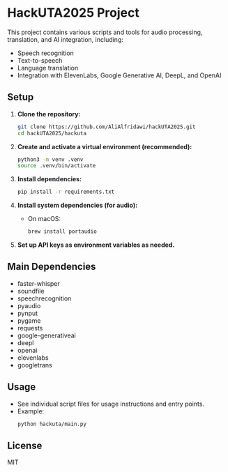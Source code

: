 # HackUTA2025 Project

This project contains various scripts and tools for audio processing, translation, and AI integration, including:
- Speech recognition
- Text-to-speech
- Language translation
- Integration with ElevenLabs, Google Generative AI, DeepL, and OpenAI

## Setup

1. **Clone the repository:**
   ```sh
   git clone https://github.com/AliAlfridawi/hackUTA2025.git
   cd hackUTA2025/hackuta
   ```

2. **Create and activate a virtual environment (recommended):**
   ```sh
   python3 -m venv .venv
   source .venv/bin/activate
   ```

3. **Install dependencies:**
   ```sh
   pip install -r requirements.txt
   ```

4. **Install system dependencies (for audio):**
   - On macOS:
     ```sh
     brew install portaudio
     ```

5. **Set up API keys as environment variables as needed.**

## Main Dependencies
- faster-whisper
- soundfile
- speechrecognition
- pyaudio
- pynput
- pygame
- requests
- google-generativeai
- deepl
- openai
- elevenlabs
- googletrans

## Usage
- See individual script files for usage instructions and entry points.
- Example:
  ```sh
  python hackuta/main.py
  ```

## License
MIT
